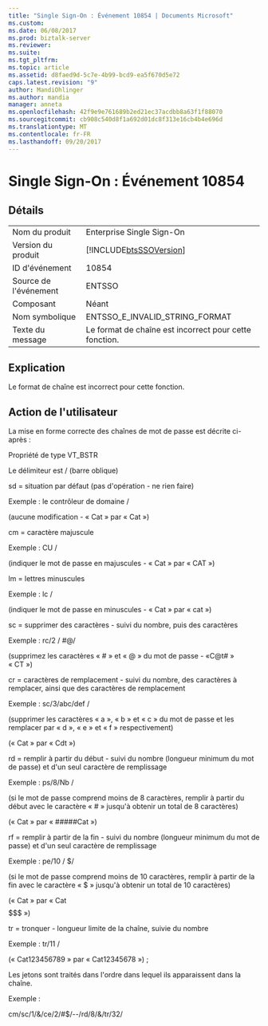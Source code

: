 ```yaml
---
title: "Single Sign-On : Événement 10854 | Documents Microsoft"
ms.custom: 
ms.date: 06/08/2017
ms.prod: biztalk-server
ms.reviewer: 
ms.suite: 
ms.tgt_pltfrm: 
ms.topic: article
ms.assetid: d8faed9d-5c7e-4b99-bcd9-ea5f670d5e72
caps.latest.revision: "9"
author: MandiOhlinger
ms.author: mandia
manager: anneta
ms.openlocfilehash: 42f9e9e761689b2ed21ec37acdbb8a63f1f88070
ms.sourcegitcommit: cb908c540d8f1a692d01dc8f313e16cb4b4e696d
ms.translationtype: MT
ms.contentlocale: fr-FR
ms.lasthandoff: 09/20/2017
---
```

# <a name="single-sign-on-event-10854"></a>Single Sign-On : Événement 10854
## <a name="details"></a>Détails  
  
|||  
|-|-|  
|Nom du produit|Enterprise Single Sign-On|  
|Version du produit|[!INCLUDE[btsSSOVersion](../includes/btsssoversion-md.md)]|  
|ID d'événement|10854|  
|Source de l'événement|ENTSSO|  
|Composant|Néant|  
|Nom symbolique|ENTSSO_E_INVALID_STRING_FORMAT|  
|Texte du message|Le format de chaîne est incorrect pour cette fonction.|  
  
## <a name="explanation"></a>Explication  
 Le format de chaîne est incorrect pour cette fonction.  
  
## <a name="user-action"></a>Action de l'utilisateur  
 La mise en forme correcte des chaînes de mot de passe est décrite ci-après :  
  
 Propriété de type VT_BSTR  
  
 Le délimiteur est / (barre oblique)  
  
 sd = situation par défaut (pas d'opération - ne rien faire)  
  
 Exemple : le contrôleur de domaine /  
  
 (aucune modification - « Cat » par « Cat »)  
  
 cm = caractère majuscule  
  
 Exemple : CU /  
  
 (indiquer le mot de passe en majuscules - « Cat » par « CAT »)  
  
 lm = lettres minuscules  
  
 Exemple : lc /  
  
 (indiquer le mot de passe en minuscules - « Cat » par « cat »)  
  
 sc = supprimer des caractères - suivi du nombre, puis des caractères  
  
 Exemple : rc/2 / #@/  
  
 (supprimez les caractères « # » et « @ » du mot de passe - «C@t# » « CT »)  
  
 cr = caractères de remplacement - suivi du nombre, des caractères à remplacer, ainsi que des caractères de remplacement  
  
 Exemple : sc/3/abc/def /  
  
 (supprimer les caractères « a », « b » et « c » du mot de passe et les remplacer par « d », « e » et « f » respectivement)  
  
 (« Cat » par « Cdt »)  
  
 rd = remplir à partir du début - suivi du nombre (longueur minimum du mot de passe) et d'un seul caractère de remplissage  
  
 Exemple : ps/8/Nb /  
  
 (si le mot de passe comprend moins de 8 caractères, remplir à partir du début avec le caractère « # » jusqu'à obtenir un total de 8 caractères)  
  
 (« Cat » par « #####Cat »)  
  
 rf = remplir à partir de la fin - suivi du nombre (longueur minimum du mot de passe) et d'un seul caractère de remplissage  
  
 Exemple : pe/10 / $/  
  
 (si le mot de passe comprend moins de 10 caractères, remplir à partir de la fin avec le caractère « $ » jusqu'à obtenir un total de 10 caractères)  
  
 (« Cat » par « Cat$$$$$$$ »)  
  
 tr = tronquer - longueur limite de la chaîne, suivie du nombre  
  
 Exemple : tr/11 /  
  
 (« Cat123456789 » par « Cat12345678 ») ;  
  
 Les jetons sont traités dans l'ordre dans lequel ils apparaissent dans la chaîne.  
  
 Exemple :  
  
 cm/sc/1/&/ce/2/#$/--/rd/8/&/tr/32/